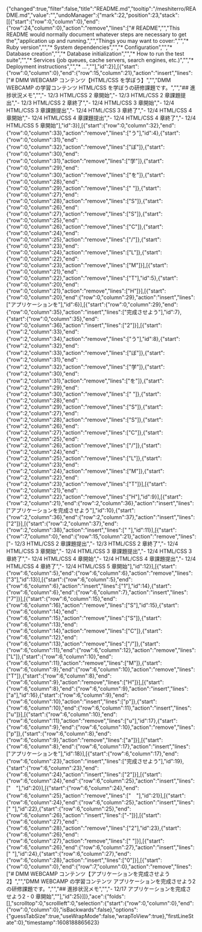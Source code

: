 {"changed":true,"filter":false,"title":"README.md","tooltip":"/meshiterro/README.md","value":"","undoManager":{"mark":22,"position":23,"stack":[[{"start":{"row":0,"column":0},"end":{"row":24,"column":0},"action":"remove","lines":["# README","","This README would normally document whatever steps are necessary to get the","application up and running.","","Things you may want to cover:","","* Ruby version","","* System dependencies","","* Configuration","","* Database creation","","* Database initialization","","* How to run the test suite","","* Services (job queues, cache servers, search engines, etc.)","","* Deployment instructions","","* ...",""],"id":2}],[{"start":{"row":0,"column":0},"end":{"row":15,"column":21},"action":"insert","lines":["# DMM WEBCAMP コンテンツ【HTML/CSS を学ぼう】","","DMM WEBCAMP の学習コンテンツ HTML/CSS を学ぼうの研修課題です。","","## 進捗状況メモ","","- 12/3 HTML/CSS 2 章開始","- 12/3 HTML/CSS 2 章課題提出","- 12/3 HTML/CSS 2 章終了","- 12/4 HTML/CSS 3 章開始","- 12/4 HTML/CSS 3 章課題提出","- 12/4 HTML/CSS 3 章終了","- 12/4 HTML/CSS 4 章開始","- 12/4 HTML/CSS 4 章課題提出","- 12/4 HTML/CSS 4 章終了","- 12/4 HTML/CSS 5 章開始"],"id":3}],[{"start":{"row":0,"column":32},"end":{"row":0,"column":33},"action":"remove","lines":["う"],"id":4},{"start":{"row":0,"column":31},"end":{"row":0,"column":32},"action":"remove","lines":["ぼ"]},{"start":{"row":0,"column":30},"end":{"row":0,"column":31},"action":"remove","lines":["学"]},{"start":{"row":0,"column":29},"end":{"row":0,"column":30},"action":"remove","lines":["を"]},{"start":{"row":0,"column":28},"end":{"row":0,"column":29},"action":"remove","lines":[" "]},{"start":{"row":0,"column":27},"end":{"row":0,"column":28},"action":"remove","lines":["S"]},{"start":{"row":0,"column":26},"end":{"row":0,"column":27},"action":"remove","lines":["S"]},{"start":{"row":0,"column":25},"end":{"row":0,"column":26},"action":"remove","lines":["C"]},{"start":{"row":0,"column":24},"end":{"row":0,"column":25},"action":"remove","lines":["/"]},{"start":{"row":0,"column":23},"end":{"row":0,"column":24},"action":"remove","lines":["L"]},{"start":{"row":0,"column":22},"end":{"row":0,"column":23},"action":"remove","lines":["M"]}],[{"start":{"row":0,"column":21},"end":{"row":0,"column":22},"action":"remove","lines":["T"],"id":5},{"start":{"row":0,"column":20},"end":{"row":0,"column":21},"action":"remove","lines":["H"]}],[{"start":{"row":0,"column":20},"end":{"row":0,"column":29},"action":"insert","lines":["アプリケーションを"],"id":6}],[{"start":{"row":0,"column":29},"end":{"row":0,"column":35},"action":"insert","lines":["完成させよう"],"id":7},{"start":{"row":0,"column":35},"end":{"row":0,"column":36},"action":"insert","lines":["2"]}],[{"start":{"row":2,"column":33},"end":{"row":2,"column":34},"action":"remove","lines":["う"],"id":8},{"start":{"row":2,"column":32},"end":{"row":2,"column":33},"action":"remove","lines":["ぼ"]},{"start":{"row":2,"column":31},"end":{"row":2,"column":32},"action":"remove","lines":["学"]},{"start":{"row":2,"column":30},"end":{"row":2,"column":31},"action":"remove","lines":["を"]},{"start":{"row":2,"column":29},"end":{"row":2,"column":30},"action":"remove","lines":[" "]},{"start":{"row":2,"column":28},"end":{"row":2,"column":29},"action":"remove","lines":["S"]},{"start":{"row":2,"column":27},"end":{"row":2,"column":28},"action":"remove","lines":["S"]},{"start":{"row":2,"column":26},"end":{"row":2,"column":27},"action":"remove","lines":["C"]},{"start":{"row":2,"column":25},"end":{"row":2,"column":26},"action":"remove","lines":["/"]},{"start":{"row":2,"column":24},"end":{"row":2,"column":25},"action":"remove","lines":["L"]},{"start":{"row":2,"column":23},"end":{"row":2,"column":24},"action":"remove","lines":["M"]},{"start":{"row":2,"column":22},"end":{"row":2,"column":23},"action":"remove","lines":["T"]}],[{"start":{"row":2,"column":21},"end":{"row":2,"column":22},"action":"remove","lines":["H"],"id":9}],[{"start":{"row":2,"column":21},"end":{"row":2,"column":36},"action":"insert","lines":["アプリケーションを完成させよう"],"id":10},{"start":{"row":2,"column":36},"end":{"row":2,"column":37},"action":"insert","lines":["2"]}],[{"start":{"row":2,"column":37},"end":{"row":2,"column":38},"action":"insert","lines":[" "],"id":11}],[{"start":{"row":7,"column":0},"end":{"row":15,"column":21},"action":"remove","lines":["- 12/3 HTML/CSS 2 章課題提出","- 12/3 HTML/CSS 2 章終了","- 12/4 HTML/CSS 3 章開始","- 12/4 HTML/CSS 3 章課題提出","- 12/4 HTML/CSS 3 章終了","- 12/4 HTML/CSS 4 章開始","- 12/4 HTML/CSS 4 章課題提出","- 12/4 HTML/CSS 4 章終了","- 12/4 HTML/CSS 5 章開始"],"id":12}],[{"start":{"row":6,"column":5},"end":{"row":6,"column":6},"action":"remove","lines":["3"],"id":13}],[{"start":{"row":6,"column":5},"end":{"row":6,"column":6},"action":"insert","lines":["1"],"id":14},{"start":{"row":6,"column":6},"end":{"row":6,"column":7},"action":"insert","lines":["7"]}],[{"start":{"row":6,"column":15},"end":{"row":6,"column":16},"action":"remove","lines":["S"],"id":15},{"start":{"row":6,"column":14},"end":{"row":6,"column":15},"action":"remove","lines":["S"]},{"start":{"row":6,"column":13},"end":{"row":6,"column":14},"action":"remove","lines":["C"]},{"start":{"row":6,"column":12},"end":{"row":6,"column":13},"action":"remove","lines":["/"]},{"start":{"row":6,"column":11},"end":{"row":6,"column":12},"action":"remove","lines":["L"]},{"start":{"row":6,"column":10},"end":{"row":6,"column":11},"action":"remove","lines":["M"]},{"start":{"row":6,"column":9},"end":{"row":6,"column":10},"action":"remove","lines":["T"]},{"start":{"row":6,"column":8},"end":{"row":6,"column":9},"action":"remove","lines":["H"]}],[{"start":{"row":6,"column":8},"end":{"row":6,"column":9},"action":"insert","lines":["a"],"id":16},{"start":{"row":6,"column":9},"end":{"row":6,"column":10},"action":"insert","lines":["p"]},{"start":{"row":6,"column":10},"end":{"row":6,"column":11},"action":"insert","lines":["u"]}],[{"start":{"row":6,"column":10},"end":{"row":6,"column":11},"action":"remove","lines":["u"],"id":17},{"start":{"row":6,"column":9},"end":{"row":6,"column":10},"action":"remove","lines":["p"]},{"start":{"row":6,"column":8},"end":{"row":6,"column":9},"action":"remove","lines":["a"]}],[{"start":{"row":6,"column":8},"end":{"row":6,"column":17},"action":"insert","lines":["アプリケーションを"],"id":18}],[{"start":{"row":6,"column":17},"end":{"row":6,"column":23},"action":"insert","lines":["完成させよう"],"id":19},{"start":{"row":6,"column":23},"end":{"row":6,"column":24},"action":"insert","lines":["2"]}],[{"start":{"row":6,"column":24},"end":{"row":6,"column":25},"action":"insert","lines":["　"],"id":20}],[{"start":{"row":6,"column":24},"end":{"row":6,"column":25},"action":"remove","lines":["　"],"id":21}],[{"start":{"row":6,"column":24},"end":{"row":6,"column":25},"action":"insert","lines":[" "],"id":22},{"start":{"row":6,"column":25},"end":{"row":6,"column":26},"action":"insert","lines":["-"]}],[{"start":{"row":6,"column":27},"end":{"row":6,"column":28},"action":"remove","lines":["2"],"id":23},{"start":{"row":6,"column":26},"end":{"row":6,"column":27},"action":"remove","lines":[" "]}],[{"start":{"row":6,"column":26},"end":{"row":6,"column":27},"action":"insert","lines":[" "],"id":24},{"start":{"row":6,"column":27},"end":{"row":6,"column":28},"action":"insert","lines":["0"]}],[{"start":{"row":0,"column":0},"end":{"row":7,"column":0},"action":"remove","lines":["# DMM WEBCAMP コンテンツ【アプリケーションを完成させよう2】","","DMM WEBCAMP の学習コンテンツ アプリケーションを完成させよう2 の研修課題です。","","## 進捗状況メモ","","- 12/17 アプリケーションを完成させよう2 - 0 章開始",""],"id":25}]]},"ace":{"folds":[],"scrolltop":0,"scrollleft":0,"selection":{"start":{"row":0,"column":0},"end":{"row":0,"column":0},"isBackwards":false},"options":{"guessTabSize":true,"useWrapMode":false,"wrapToView":true},"firstLineState":0},"timestamp":1608188865623}